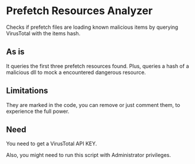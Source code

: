 # Prefetch Resources Analyzer

Checks if prefetch files are loading known malicious items by querying VirusTotal with the items hash.

## As is
It queries the first three prefetch resources found. 
Plus, queries a hash of a malicious dll to mock a encountered dangerous resource.

## Limitations
They are marked in the code, you can remove or just comment them, to experience the full power.

## Need
You need to get a VirusTotal API KEY.

Also, you might need to run this script with Administrator privileges.
